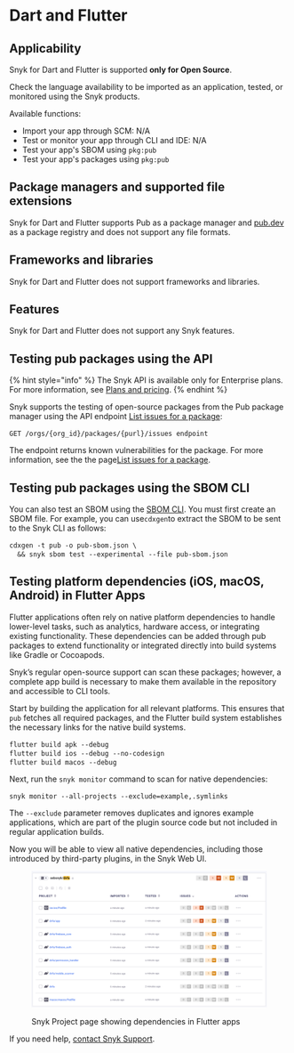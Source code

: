 # Dart and Flutter

## Applicability

Snyk for Dart and Flutter is supported **only for Open Source**.&#x20;

Check the language availability to be imported as an application, tested, or monitored using the Snyk products.&#x20;

Available functions:

* Import your app through SCM: N/A
* Test or monitor your app through CLI and IDE: N/A
* Test your app's SBOM using `pkg:pub`&#x20;
* Test your app's packages using `pkg:pub`

## Package managers and supported file extensions

Snyk for Dart and Flutter supports Pub as a package manager and [pub.dev](https://pub.dev/) as a package registry and does not support any file formats.

## Frameworks and libraries

Snyk for Dart and Flutter does not support frameworks and libraries.&#x20;

## Features

Snyk for Dart and Flutter does not support any Snyk features.&#x20;

## Testing pub packages using the API

{% hint style="info" %}
The Snyk API is available only for Enterprise plans. For more information, see [Plans and pricing](https://snyk.io/plans).
{% endhint %}

Snyk supports the testing of open-source packages from the Pub package manager using the API endpoint [List issues for a package](../snyk-api/reference/issues.md#orgs-org_id-packages-purl-issues):  &#x20;

```
GET /orgs/{org_id}/packages/{purl}/issues endpoint
```

The endpoint returns known vulnerabilities for the package. For more information, see the the page[List issues for a package](../snyk-api/how-to-use-snyk-sbom-and-list-issues-apis/list-issues-for-a-package.md).

## Testing pub packages using the SBOM CLI

You can also test an SBOM using the [SBOM CLI](../snyk-cli/commands/sbom.md). You must first create an SBOM file. For example, you can use`cdxgen`to extract the SBOM to be sent to the Snyk CLI as follows:

```
cdxgen -t pub -o pub-sbom.json \
  && snyk sbom test --experimental --file pub-sbom.json
```

## Testing platform dependencies (iOS, macOS, Android) in Flutter Apps

Flutter applications often rely on native platform dependencies to handle lower-level tasks, such as analytics, hardware access, or integrating existing functionality. These dependencies can be added through pub packages to extend functionality or integrated directly into build systems like Gradle or Cocoapods.

Snyk’s regular open-source support can scan these packages; however, a complete app build is necessary to make them available in the repository and accessible to CLI tools.

Start by building the application for all relevant platforms. This ensures that `pub` fetches all required packages, and the Flutter build system establishes the necessary links for the native build systems.

```
flutter build apk --debug
flutter build ios --debug --no-codesign
flutter build macos --debug
```

Next, run the `snyk monitor` command to scan for native dependencies:

```
snyk monitor --all-projects --exclude=example,.symlinks
```

The `--exclude` parameter removes duplicates and ignores example applications, which are part of the plugin source code but not included in regular application builds.

Now you will be able to view all native dependencies, including those introduced by third-party plugins, in the Snyk Web UI.

<figure><img src="../.gitbook/assets/image (571).png" alt="Snyk Project page showing dependencies in Flutter apps"><figcaption><p>Snyk Project page showing dependencies in Flutter apps</p></figcaption></figure>

If you need help, [contact Snyk Support](https://support.snyk.io/hc/en-us).&#x20;






